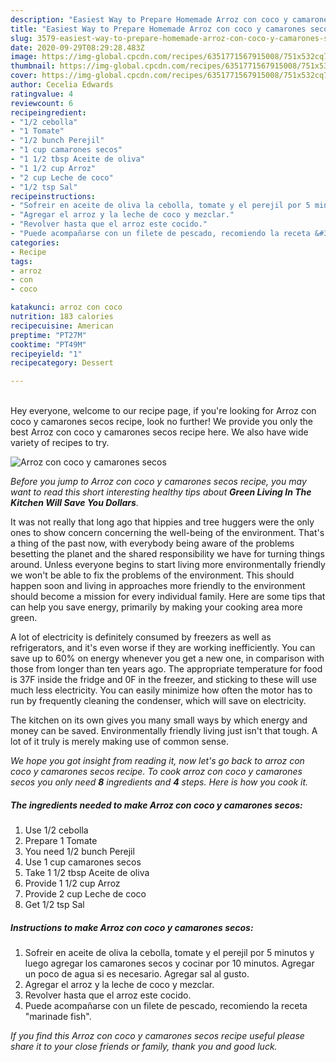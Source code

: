 ```yaml
---
description: "Easiest Way to Prepare Homemade Arroz con coco y camarones secos"
title: "Easiest Way to Prepare Homemade Arroz con coco y camarones secos"
slug: 3579-easiest-way-to-prepare-homemade-arroz-con-coco-y-camarones-secos
date: 2020-09-29T08:29:28.483Z
image: https://img-global.cpcdn.com/recipes/6351771567915008/751x532cq70/arroz-con-coco-y-camarones-secos-recipe-main-photo.jpg
thumbnail: https://img-global.cpcdn.com/recipes/6351771567915008/751x532cq70/arroz-con-coco-y-camarones-secos-recipe-main-photo.jpg
cover: https://img-global.cpcdn.com/recipes/6351771567915008/751x532cq70/arroz-con-coco-y-camarones-secos-recipe-main-photo.jpg
author: Cecelia Edwards
ratingvalue: 4
reviewcount: 6
recipeingredient:
- "1/2 cebolla"
- "1 Tomate"
- "1/2 bunch Perejil"
- "1 cup camarones secos"
- "1 1/2 tbsp Aceite de oliva"
- "1 1/2 cup Arroz"
- "2 cup Leche de coco"
- "1/2 tsp Sal"
recipeinstructions:
- "Sofreir en aceite de oliva la cebolla, tomate y el perejil por 5 minutos y luego agregar los camarones secos y cocinar por 10  minutos.  Agregar un poco de agua si es necesario.  Agregar sal al gusto."
- "Agregar el arroz y la leche de coco y mezclar."
- "Revolver hasta que el arroz este cocido."
- "Puede acompañarse con un filete de pescado, recomiendo la receta &#34;marinade fish&#34;."
categories:
- Recipe
tags:
- arroz
- con
- coco

katakunci: arroz con coco 
nutrition: 183 calories
recipecuisine: American
preptime: "PT27M"
cooktime: "PT49M"
recipeyield: "1"
recipecategory: Dessert

---
```

<br>
Hey everyone, welcome to our recipe page, if you're looking for Arroz con coco y camarones secos recipe, look no further! We provide you only the best Arroz con coco y camarones secos recipe here. We also have wide variety of recipes to try.
<br>


![Arroz con coco y camarones secos](https://img-global.cpcdn.com/recipes/6351771567915008/751x532cq70/arroz-con-coco-y-camarones-secos-recipe-main-photo.jpg)

<i>Before you jump to Arroz con coco y camarones secos recipe, you may want to read this short interesting healthy tips about 
<strong>Green Living In The Kitchen Will Save You Dollars</strong>.</i>
</br>

It was not really that long ago that hippies and tree huggers were the only ones to show concern concerning the well-being of the environment. That's a thing of the past now, with everybody being aware of the problems besetting the planet and the shared responsibility we have for turning things around. Unless everyone begins to start living more environmentally friendly we won't be able to fix the problems of the environment. This should happen soon and living in approaches more friendly to the environment should become a mission for every individual family. Here are some tips that can help you save energy, primarily by making your cooking area more green.

A lot of electricity is definitely consumed by freezers as well as refrigerators, and it's even worse if they are working inefficiently. You can save up to 60% on energy whenever you get a new one, in comparison with those from longer than ten years ago. The appropriate temperature for food is 37F inside the fridge and 0F in the freezer, and sticking to these will use much less electricity. You can easily minimize how often the motor has to run by frequently cleaning the condenser, which will save on electricity.

The kitchen on its own gives you many small ways by which energy and money can be saved. Environmentally friendly living just isn't that tough. A lot of it truly is merely making use of common sense.


<i>We hope you got insight from reading it, now let's go back to arroz con coco y camarones secos recipe. To cook arroz con coco y camarones secos you only need <strong>8</strong> ingredients and <strong>4</strong> steps. Here is how you cook it.
</i>

##### The ingredients needed to make Arroz con coco y camarones secos:

1. Use 1/2 cebolla
1. Prepare 1 Tomate
1. You need 1/2 bunch Perejil
1. Use 1 cup camarones secos
1. Take 1 1/2 tbsp Aceite de oliva
1. Provide 1 1/2 cup Arroz
1. Provide 2 cup Leche de coco
1. Get 1/2 tsp Sal


##### Instructions to make Arroz con coco y camarones secos:

1. Sofreir en aceite de oliva la cebolla, tomate y el perejil por 5 minutos y luego agregar los camarones secos y cocinar por 10  minutos.  Agregar un poco de agua si es necesario.  Agregar sal al gusto.
1. Agregar el arroz y la leche de coco y mezclar.
1. Revolver hasta que el arroz este cocido.
1. Puede acompañarse con un filete de pescado, recomiendo la receta &#34;marinade fish&#34;.


<i>If you find this Arroz con coco y camarones secos recipe useful please share it to your close friends or family, thank you and good luck.</i>
